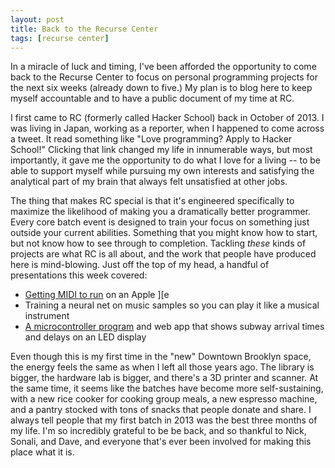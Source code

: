 ```yaml
---
layout: post
title: Back to the Recurse Center
tags: [recurse center]
---
```


In a miracle of luck and timing, I've been afforded the opportunity to come back to the Recurse Center to focus on personal programming projects for the next six weeks (already down to five.) My plan is to blog here to keep myself accountable and to have a public document of my time at RC.

I first came to RC (formerly called Hacker School) back in October of 2013. I was living in Japan, working as a reporter, when I happened to come across a tweet. It read something like "Love programming? Apply to Hacker School!" Clicking that link changed my life in innumerable ways, but most importantly, it gave me the opportunity to do what I love for a living -- to be able to support myself while pursuing my own interests and satisfying the analytical part of my brain that always felt unsatisfied at other jobs.

The thing that makes RC special is that it's engineered specifically to maximize the likelihood of making you a dramatically better programmer. Every core batch event is designed to train your focus on something just outside your current abilities. Something that you might know how to start, but not know how to see through to completion. Tackling *these* kinds of projects are what RC is all about, and the work that people have produced here is mind-blowing. Just off the top of my head, a handful of presentations this week covered:

- [Getting MIDI to run](https://github.com/Garrett-Bodley/midi2apple2) on an Apple ][e
- Training a neural net on music samples so you can play it like a musical instrument
- [A microcontroller program](https://github.com/benarnav/arrivals-board) and web app that shows subway arrival times and delays on an LED display

Even though this is my first time in the "new" Downtown Brooklyn space, the energy feels the same as when I left all those years ago. The library is bigger, the hardware lab is bigger, and there's a 3D printer and scanner. At the same time, it seems like the batches have become more self-sustaining, with a new rice cooker for cooking group meals, a new espresso machine, and a pantry stocked with tons of snacks that people donate and share. I always tell people that my first batch in 2013 was the best three months of my life. I'm so incredibly grateful to be be back, and so thankful to Nick, Sonali, and Dave, and everyone that's ever been involved for making this place what it is.
